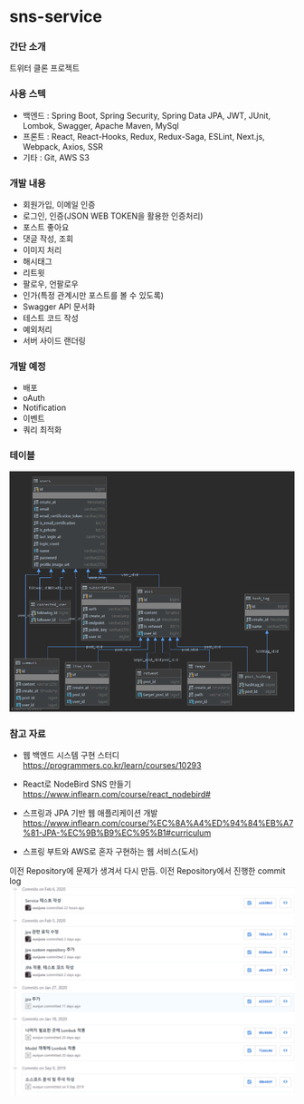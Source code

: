 # sns-service


### 간단 소개
트위터 클론 프로젝트


### 사용 스텍
- 백엔드 : Spring Boot, Spring Security, Spring Data JPA, JWT, JUnit, Lombok, Swagger, Apache Maven, MySql
- 프론트 : React, React-Hooks, Redux, Redux-Saga, ESLint, Next.js, Webpack, Axios, SSR
- 기타 : Git, AWS S3


### 개발 내용
- 회원가입, 이메일 인증
- 로그인, 인증(JSON WEB TOKEN을 활용한 인증처리)
- 포스트 좋아요
- 댓글 작성, 조회
- 이미지 처리
- 해시태그 
- 리트윗
- 팔로우, 언팔로우
- 인가(특정 관계시만 포스트를 볼 수 있도록)
- Swagger API 문서화
- 테스트 코드 작성
- 예외처리
- 서버 사이드 랜더링


### 개발 예정
- 배포
- oAuth
- Notification
- 이벤트
- 쿼리 최적화


### 테이블
![Alt text](./readme-img/table.png)


### 참고 자료
- 웹 백엔드 시스템 구현 스터디
https://programmers.co.kr/learn/courses/10293

- React로 NodeBird SNS 만들기
https://www.inflearn.com/course/react_nodebird#

- 스프링과 JPA 기반 웹 애플리케이션 개발
https://www.inflearn.com/course/%EC%8A%A4%ED%94%84%EB%A7%81-JPA-%EC%9B%B9%EC%95%B1#curriculum

- 스프링 부트와 AWS로 혼자 구현하는 웹 서비스(도서)


이전 Repository에 문제가 생겨서 다시 만듬. 이전 Repository에서 진행한 commit log
![Alt text](./readme-img/commit.png)
